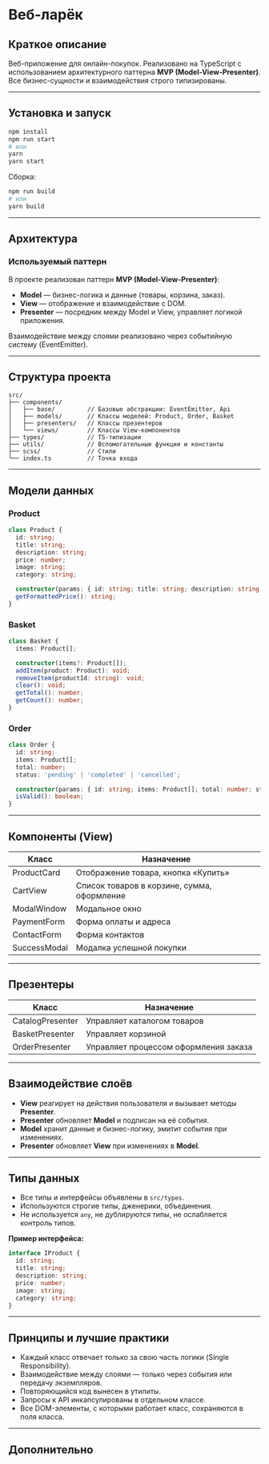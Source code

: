 # Веб-ларёк

## Краткое описание

Веб-приложение для онлайн-покупок. Реализовано на TypeScript с использованием архитектурного паттерна **MVP (Model-View-Presenter)**. Все бизнес-сущности и взаимодействия строго типизированы.

---

## Установка и запуск

```bash
npm install
npm run start
# или
yarn
yarn start
```

Сборка:
```bash
npm run build
# или
yarn build
```

---

## Архитектура

### Используемый паттерн

В проекте реализован паттерн **MVP (Model-View-Presenter)**:
- **Model** — бизнес-логика и данные (товары, корзина, заказ).
- **View** — отображение и взаимодействие с DOM.
- **Presenter** — посредник между Model и View, управляет логикой приложения.

Взаимодействие между слоями реализовано через событийную систему (EventEmitter).

---

## Структура проекта

```
src/
├── components/
│   ├── base/         // Базовые абстракции: EventEmitter, Api
│   ├── models/       // Классы моделей: Product, Order, Basket
│   ├── presenters/   // Классы презентеров
│   └── views/        // Классы View-компонентов
├── types/            // TS-типизации
├── utils/            // Вспомогательные функции и константы
├── scss/             // Стили
└── index.ts          // Точка входа
```

---

## Модели данных

### Product

```typescript
class Product {
  id: string;
  title: string;
  description: string;
  price: number;
  image: string;
  category: string;

  constructor(params: { id: string; title: string; description: string; price: number; image: string; category: string });
  getFormattedPrice(): string;
}
```

### Basket

```typescript
class Basket {
  items: Product[];

  constructor(items?: Product[]);
  addItem(product: Product): void;
  removeItem(productId: string): void;
  clear(): void;
  getTotal(): number;
  getCount(): number;
}
```

### Order

```typescript
class Order {
  id: string;
  items: Product[];
  total: number;
  status: 'pending' | 'completed' | 'cancelled';

  constructor(params: { id: string; items: Product[]; total: number; status: 'pending' | 'completed' | 'cancelled' });
  isValid(): boolean;
}
```

---

## Компоненты (View)

| Класс         | Назначение                                   |
|---------------|----------------------------------------------|
| ProductCard   | Отображение товара, кнопка «Купить»          |
| CartView      | Список товаров в корзине, сумма, оформление  |
| ModalWindow   | Модальное окно                               |
| PaymentForm   | Форма оплаты и адреса                        |
| ContactForm   | Форма контактов                              |
| SuccessModal  | Модалка успешной покупки                     |

---

## Презентеры

| Класс             | Назначение                                      |
|-------------------|-------------------------------------------------|
| CatalogPresenter  | Управляет каталогом товаров                     |
| BasketPresenter   | Управляет корзиной                              |
| OrderPresenter    | Управляет процессом оформления заказа           |

---

## Взаимодействие слоёв

- **View** реагирует на действия пользователя и вызывает методы **Presenter**.
- **Presenter** обновляет **Model** и подписан на её события.
- **Model** хранит данные и бизнес-логику, эмитит события при изменениях.
- **Presenter** обновляет **View** при изменениях в **Model**.

---

## Типы данных

- Все типы и интерфейсы объявлены в `src/types`.
- Используются строгие типы, дженерики, объединения.
- Не используется `any`, не дублируются типы, не ослабляется контроль типов.

**Пример интерфейса:**
```typescript
interface IProduct {
  id: string;
  title: string;
  description: string;
  price: number;
  image: string;
  category: string;
}
```

---

## Принципы и лучшие практики

- Каждый класс отвечает только за свою часть логики (Single Responsibility).
- Взаимодействие между слоями — только через события или передачу экземпляров.
- Повторяющийся код вынесен в утилиты.
- Запросы к API инкапсулированы в отдельном классе.
- Все DOM-элементы, с которыми работает класс, сохраняются в поля класса.


---

## Дополнительно


